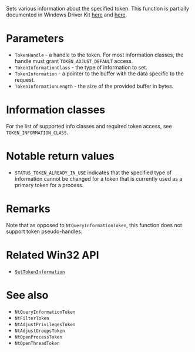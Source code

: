 Sets various information about the specified token. This function is partially documented in Windows Driver Kit [here](https://learn.microsoft.com/en-us/windows-hardware/drivers/ddi/ntifs/nf-ntifs-ntsetinformationtoken) and [here](https://learn.microsoft.com/en-us/windows-hardware/drivers/ddi/ntifs/nf-ntifs-zwsetinformationtoken).

# Parameters
 - `TokenHandle` - a handle to the token. For most information classes, the handle must grant `TOKEN_ADJUST_DEFAULT` access.
 - `TokenInformationClass` - the type of information to set.
 - `TokenInformation` - a pointer to the buffer with the data specific to the request.
 - `TokenInformationLength` - the size of the provided buffer in bytes.

# Information classes
For the list of supported info classes and required token access, see `TOKEN_INFORMATION_CLASS`.

# Notable return values
 - `STATUS_TOKEN_ALREADY_IN_USE` indicates that the specified type of information cannot be changed for a token that is currently used as a primary token for a process.

# Remarks
Note that as opposed to `NtQueryInformationToken`, this function does not support token pseudo-handles.

# Related Win32 API
 - [`SetTokenInformation`](https://learn.microsoft.com/en-us/windows/win32/api/securitybaseapi/nf-securitybaseapi-settokeninformation)

# See also
 - `NtQueryInformationToken`
 - `NtFilterToken`
 - `NtAdjustPrivilegesToken`
 - `NtAdjustGroupsToken`
 - `NtOpenProcessToken`
 - `NtOpenThreadToken`
